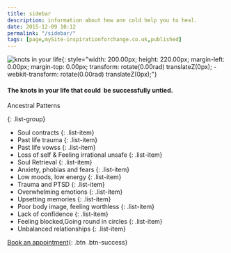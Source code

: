 ```yaml
---
title: sidebar
description: information about how ann cold help you to heal. 
date: 2015-12-09 10:12
permalink: "/sidebar/"
tags: [page,mySite-inspirationforchange.co.uk,published]
---
```


![knots in your life ](https://lh4.googleusercontent.com/8f_MtkI5yZRIlSRwzk8YJuKr3SCgmGRUr6BVQaHkpeOchmFFVm3q_dfgDea-AoE92rPMic56b3kKkJsXUC7Hu0fJl1or2r5z8bcRxVt0dJ6JVYpjDY8oo7Y4MQwyeILt8k7EF9jH){: style="width: 200.00px; height: 220.00px; margin-left: 0.00px; margin-top: 0.00px; transform: rotate(0.00rad) translateZ(0px); -webkit-transform: rotate(0.00rad) translateZ(0px);"}

#### The knots in your life that could &nbsp;be successfully untied.

Ancestral Patterns

{: .list-group}
- Soul contracts
{: .list-item}
- Past life trauma
{: .list-item}
- Past life vowss
{: .list-item}
- Loss of self &amp; Feeling irrational unsafe
{: .list-item}
- Soul Retrieval
{: .list-item}
- Anxiety, phobias and fears
{: .list-item}
- Low moods, low energy
{: .list-item}
- Trauma and PTSD
{: .list-item}
- Overwhelming emotions
{: .list-item}
- Upsetting memories
{: .list-item}
- Poor body image, feeling worthless
{: .list-item}
- Lack of confidence
{: .list-item}
- Feeling blocked,Going round in circles
{: .list-item}
- Unbalanced relationships
{: .list-item}

[Book an appointment](/contact/){: .btn .btn-success}

